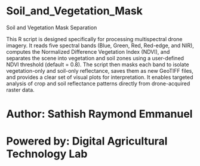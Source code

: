 # Soil_and_Vegetation_Mask

Soil and Vegetation Mask Separation

This R script is designed specifically for processing multispectral drone imagery. It reads five spectral bands (Blue, Green, Red, Red-edge, and NIR), computes the Normalized Difference Vegetation Index (NDVI), and separates the scene into vegetation and soil zones using a user-defined NDVI threshold (default = 0.8). The script then masks each band to isolate vegetation-only and soil-only reflectance, saves them as new GeoTIFF files, and provides a clear set of visual plots for interpretation. It enables targeted analysis of crop and soil reflectance patterns directly from drone-acquired raster data.


# Author: Sathish Raymond Emmanuel
# Powered by: Digital Agricultural Technology Lab
